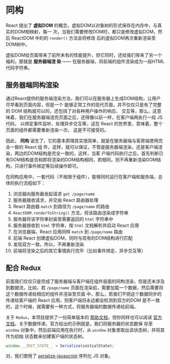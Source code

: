 # 同构

React 提出了 **虚拟DOM** 的概念，虚拟DOM以对象树的形式保存在内存中，与真实的DOM相映射，每一
次，当我们需要修改DOM时，都只是修改虚拟DOM，然后 ReactDOM 中的的 `render()` 方法会将修改
后的虚拟DOM再次重新渲染至DOM树中。

虚拟DOM给页面带来了前所未有的性能提升，但它同时，还给我们带来了另一个福利，那就是 **服务器端渲
染** —— 在服务器端，将前端的组件渲染成为一段HTML代码字符串。

## 服务器端同构渲染

通过React提供的服务端渲染方法，我们可以在服务器上生成DOM结构，让用户尽早看到页面内容，但是一个
能够正常工作的现代页面，并不仅仅只是有了完整的 DOM 结构就可以的，还包括了对各种用户操作的响应、
交互等，那么，这意味着，我们在服务器端渲完页面之后，还得像以前一样，在客户端再执行一段 JS 代码，
以绑定事件监听、处理异步交互等，这在 React 的世界里，意味着，整个页面的组件都需要重新渲染一次，
这是不可接受的。

因此， **同构** 诞生了，它的基本原理其实很简单，就是在服务器端与客房端使用完全一致的 React 组
件，这样，就可以保证，不管是服务器端渲染，还是客户端渲染，两边的DOM结构是完全一致的，这样，当客
户端代码执行之后，首先判断已有DOM结构是否和即将渲染的DOM结构相同，若相同，则不再重新渲染DOM结构，只进行事件绑定等后续操作即可。

在同构应用中，一套代码（不局限于组件），能够同时运行在客户端和服务端，总体的执行流程如下：

1. 浏览器向服务器发起请求 `get /page/name`
2. 服务器接收请求，并交由 React 路由器处理
3. React 路由器 `match` 到路径为 `/page/name` 的路由
4. `ReactDOM.renderToString()` 方法，将该路由渲染成字符串
5. 服务器将该字符串封装至需要返回的 `html` 字符串中
6. 服务器按收到 `html` 字符串，按 `html` 文档解析并启动 React 应用
7. 在浏览器端，React 应用同样 `match` 到 `/page/name` 路由
8. 前端 React 创建虚拟DOM，同时与现有的DOM结构进行匹配
9. 发现双方一致，所以，不再重新渲染
10. 前端将渲染之后的其它事情执行完毕（比如事件绑定、异步交互等）

## 配合 Redux

前面我们仅仅只是完成了服务器端与客户端在组件层面的同构渲染，但是还未涉及到数据流，比如，若
`/page/name` 页面在渲染前，需要加载一个数据，然后需要将这个数据传递给相应的组件并渲染至页面
中，那么，若我们不把这个数据同步的传递给客户端的 React 应用，则客户端将永远都会检测到双方的DOM
是不一致的，这个时候，就需要有一种方式，将服务器端的数据传递给前端。

关于 `Redux`，本项目提供了一份简单版本的 [帮助文档](redux)，但你同样也可以阅读
[官方文档](http://redux.js.org/)，关于数据传递，官方给出的示例就是，我们将服务器的状态数保
存至 `window` 对象中，然后前端应用在执行时，从 `window` 对象里取出该状态树，并将其作为初始
状态数来创建客户端的状态树。

```javascript
window.__INIT_STATE__ = Serialize(initialState);
```

对，我们使用了
[serialize-javascript](https://github.com/yahoo/serialize-javascript) 
序列化 JS 对象。

